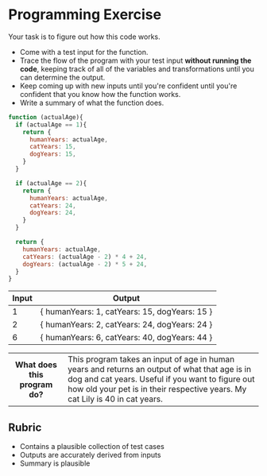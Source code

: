 # Programming Exercise

Your task is to figure out how this code works.

* Come with a test input for the function.
* Trace the flow of the program with your test input **without running the code**, keeping track of all of the variables and transformations until you can determine the output.
* Keep coming up with new inputs until you're confident until you're confident that you know how the function works.
* Write a summary of what the function does.

```js
function (actualAge){
  if (actualAge == 1){
    return {
      humanYears: actualAge,
      catYears: 15,
      dogYears: 15,
    }
  }

  if (actualAge == 2){
    return {
      humanYears: actualAge,
      catYears: 24,
      dogYears: 24,
    }
  }

  return {
    humanYears: actualAge,
    catYears: (actualAge - 2) * 4 + 24,
    dogYears: (actualAge - 2) * 5 + 24,
  }
}
```

| Input | Output |
| ----- | ------ |
|   1   |    { humanYears: 1, catYears: 15, dogYears: 15 } |
|   2   |    { humanYears: 2, catYears: 24, dogYears: 24 } | 
|   6   |    { humanYears: 6, catYears: 40, dogYears: 44 } | 

<table>
  <tr>
    <th>What does this program do?</th>
    <td>This program takes an input of age in human years and returns an output of what that age is in dog and cat years. Useful if you want to figure out how old your pet is in their respective years. My cat Lily is 40 in cat years.</td>
  </tr>
</table>

## Rubric

* Contains a plausible collection of test cases
* Outputs are accurately derived from inputs
* Summary is plausible

